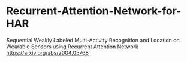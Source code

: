 # Recurrent-Attention-Network-for-HAR
Sequential Weakly Labeled Multi-Activity Recognition and Location on Wearable Sensors using Recurrent Attention Network
https://arxiv.org/abs/2004.05768
